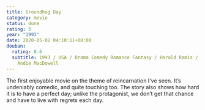 ```yaml
---
title: Groundhog Day
category: movie
status: done
rating: 5
year: "1993"
date: 2020-05-02 04:10:11+08:00
douban:
  rating: 8.6
  subtitle: 1993 / USA / Drama Comedy Romance Fantasy / Harold Ramis / Bill Murray
    Andie MacDowell
---
```


The first enjoyable movie on the theme of reincarnation I've seen. It’s undeniably comedic, and quite touching too. The story also shows how hard it is to have a perfect day; unlike the protagonist, we don’t get that chance and have to live with regrets each day.
